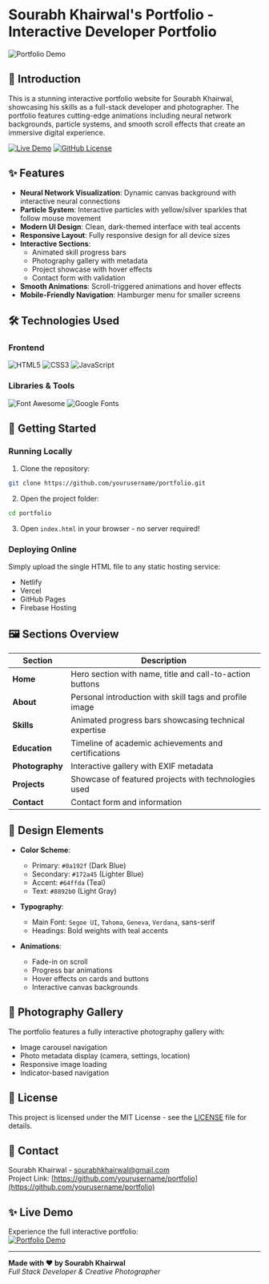 # Sourabh Khairwal's Portfolio - Interactive Developer Portfolio

![Portfolio Demo](https://s0urabh-portfolio.netlify.app/)

## 🌟 Introduction

This is a stunning interactive portfolio website for Sourabh Khairwal, showcasing his skills as a full-stack developer and photographer. The portfolio features cutting-edge animations including neural network backgrounds, particle systems, and smooth scroll effects that create an immersive digital experience.

[![Live Demo]([https://img.shields.io/badge/Live-Demo-brightgreen?style=for-the-badge)](https://s0urabh-portfolio.netlify.app/)
[![GitHub License](https://img.shields.io/badge/license-MIT-blue?style=for-the-badge)](https://github.com/soura8hs/s0urabh-portfolio)

## ✨ Features

- **Neural Network Visualization**: Dynamic canvas background with interactive neural connections
- **Particle System**: Interactive particles with yellow/silver sparkles that follow mouse movement
- **Modern UI Design**: Clean, dark-themed interface with teal accents
- **Responsive Layout**: Fully responsive design for all device sizes
- **Interactive Sections**:
  - Animated skill progress bars
  - Photography gallery with metadata
  - Project showcase with hover effects
  - Contact form with validation
- **Smooth Animations**: Scroll-triggered animations and hover effects
- **Mobile-Friendly Navigation**: Hamburger menu for smaller screens

## 🛠 Technologies Used

### Frontend
![HTML5](https://img.shields.io/badge/HTML5-E34F26?style=for-the-badge&logo=html5&logoColor=white)
![CSS3](https://img.shields.io/badge/CSS3-1572B6?style=for-the-badge&logo=css3&logoColor=white)
![JavaScript](https://img.shields.io/badge/JavaScript-F7DF1E?style=for-the-badge&logo=javascript&logoColor=black)

### Libraries & Tools
![Font Awesome](https://img.shields.io/badge/Font%20Awesome-339AF0?style=for-the-badge&logo=font-awesome&logoColor=white)
![Google Fonts](https://img.shields.io/badge/Google%20Fonts-4285F4?style=for-the-badge&logo=google-fonts&logoColor=white)

## 🚀 Getting Started

### Running Locally

1. Clone the repository:
```bash
git clone https://github.com/yourusername/portfolio.git
```

2. Open the project folder:
```bash
cd portfolio
```

3. Open `index.html` in your browser - no server required!

### Deploying Online

Simply upload the single HTML file to any static hosting service:
- Netlify
- Vercel
- GitHub Pages
- Firebase Hosting

## 🖼️ Sections Overview

| Section | Description |
|---------|-------------|
| **Home** | Hero section with name, title and call-to-action buttons |
| **About** | Personal introduction with skill tags and profile image |
| **Skills** | Animated progress bars showcasing technical expertise |
| **Education** | Timeline of academic achievements and certifications |
| **Photography** | Interactive gallery with EXIF metadata |
| **Projects** | Showcase of featured projects with technologies used |
| **Contact** | Contact form and information |

## 🎨 Design Elements

- **Color Scheme**:
  - Primary: `#0a192f` (Dark Blue)
  - Secondary: `#172a45` (Lighter Blue)
  - Accent: `#64ffda` (Teal)
  - Text: `#8892b0` (Light Gray)

- **Typography**:
  - Main Font: `Segoe UI`, `Tahoma`, `Geneva`, `Verdana`, sans-serif
  - Headings: Bold weights with teal accents

- **Animations**:
  - Fade-in on scroll
  - Progress bar animations
  - Hover effects on cards and buttons
  - Interactive canvas backgrounds

## 📸 Photography Gallery

The portfolio features a fully interactive photography gallery with:

- Image carousel navigation
- Photo metadata display (camera, settings, location)
- Responsive image loading
- Indicator-based navigation

## 📜 License

This project is licensed under the MIT License - see the [LICENSE](LICENSE) file for details.

## 💌 Contact

Sourabh Khairwal - [sourabhkhairwal@gmail.com](mailto:sourabhkhairwal@gmail.com)  
Project Link: [https://github.com/yourusername/portfolio](https://github.com/yourusername/portfolio)

## ✨ Live Demo

Experience the full interactive portfolio:  
[![Portfolio Demo](https://img.shields.io/badge/View-Portfolio-teal?style=for-the-badge&logo=google-chrome&logoColor=white)](https://s0urabh-portfolio.netlify.app/)

---

**Made with ❤️ by Sourabh Khairwal**  
*Full Stack Developer & Creative Photographer*
